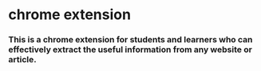 # chrome extension

### This is a chrome extension for students and learners who can effectively extract the useful information from any website or article.
